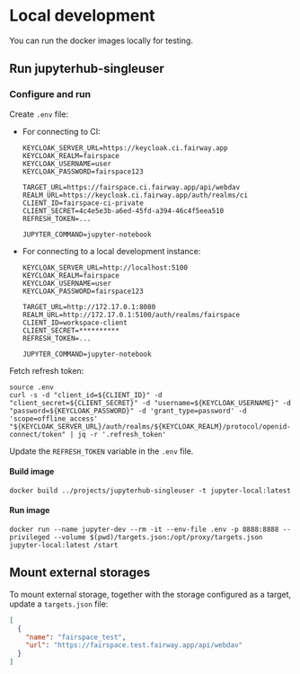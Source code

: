 # Local development

You can run the docker images locally for testing.

## Run jupyterhub-singleuser

### Configure and run

Create `.env` file:

- For connecting to CI:
    ```shell
    KEYCLOAK_SERVER_URL=https://keycloak.ci.fairway.app
    KEYCLOAK_REALM=fairspace
    KEYCLOAK_USERNAME=user
    KEYCLOAK_PASSWORD=fairspace123

    TARGET_URL=https://fairspace.ci.fairway.app/api/webdav
    REALM_URL=https://keycloak.ci.fairway.app/auth/realms/ci
    CLIENT_ID=fairspace-ci-private
    CLIENT_SECRET=4c4e5e3b-a6ed-45fd-a394-46c4f5eea510
    REFRESH_TOKEN=...
    
    JUPYTER_COMMAND=jupyter-notebook
    ```
- For connecting to a local development instance:
    ```shell
    KEYCLOAK_SERVER_URL=http://localhost:5100
    KEYCLOAK_REALM=fairspace
    KEYCLOAK_USERNAME=user
    KEYCLOAK_PASSWORD=fairspace123
    
    TARGET_URL=http://172.17.0.1:8080
    REALM_URL=http://172.17.0.1:5100/auth/realms/fairspace
    CLIENT_ID=workspace-client
    CLIENT_SECRET=**********
    REFRESH_TOKEN=...
    
    JUPYTER_COMMAND=jupyter-notebook
    ```

Fetch refresh token:

```shell
source .env
curl -s -d "client_id=${CLIENT_ID}" -d "client_secret=${CLIENT_SECRET}" -d "username=${KEYCLOAK_USERNAME}" -d "password=${KEYCLOAK_PASSWORD}" -d 'grant_type=password' -d 'scope=offline_access' "${KEYCLOAK_SERVER_URL}/auth/realms/${KEYCLOAK_REALM}/protocol/openid-connect/token" | jq -r '.refresh_token'
```

Update the `REFRESH_TOKEN` variable in the `.env` file.

#### Build image
```shell
docker build ../projects/jupyterhub-singleuser -t jupyter-local:latest
```

#### Run image

```shell
docker run --name jupyter-dev --rm -it --env-file .env -p 8888:8888 --privileged --volume $(pwd)/targets.json:/opt/proxy/targets.json jupyter-local:latest /start
```

## Mount external storages

To mount external storage, together with the storage configured as a target, update a `targets.json` file:

```json
[
  {
    "name": "fairspace_test",
    "url": "https://fairspace.test.fairway.app/api/webdav"
  }
]

```
